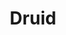 ---
codehost: https://github.com/apache/incubator-druid
logohandle: druidio
sort: druid
title: Druid
twitter: https://x.com/druidio
website: http://druid.io/
---